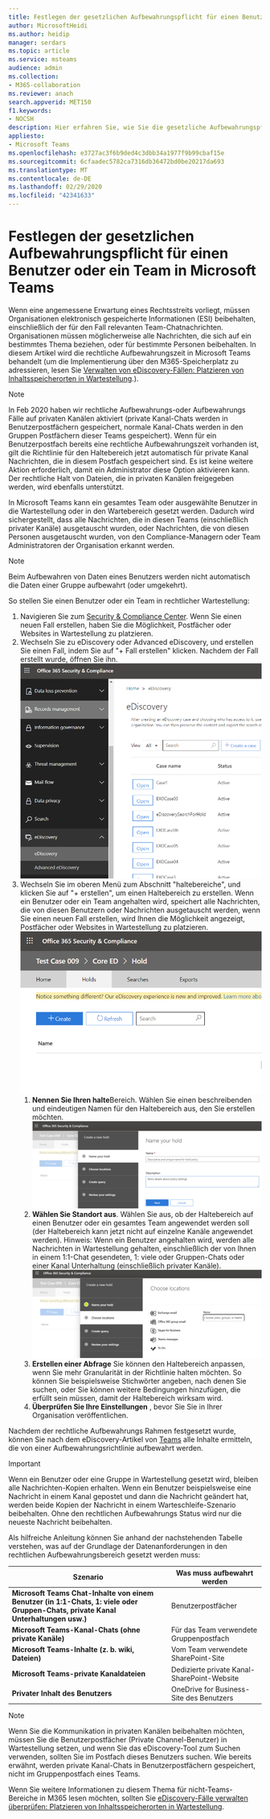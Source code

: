 ```yaml
---
title: Festlegen der gesetzlichen Aufbewahrungspflicht für einen Benutzer oder ein Team in Microsoft Teams
author: MicrosoftHeidi
ms.author: heidip
manager: serdars
ms.topic: article
ms.service: msteams
audience: admin
ms.collection:
- M365-collaboration
ms.reviewer: anach
search.appverid: MET150
f1.keywords:
- NOCSH
description: Hier erfahren Sie, wie Sie die gesetzliche Aufbewahrungspflicht für einen Benutzer oder ein Team in Microsoft Teams unter Verwendung des Security & Compliance Center festlegen können und welche Datenanforderungen für eine gesetzliche Aufbewahrung notwendig sind.
appliesto:
- Microsoft Teams
ms.openlocfilehash: e3727ac3f6b9ded4c3dbb34a1977f9b99cbaf15e
ms.sourcegitcommit: 6cfaadec5782ca7316db36472bd0be20217da693
ms.translationtype: MT
ms.contentlocale: de-DE
ms.lasthandoff: 02/29/2020
ms.locfileid: "42341633"
---
```

<a name="place-a-microsoft-teams-user-or-team-on-legal-hold"></a>Festlegen der gesetzlichen Aufbewahrungspflicht für einen Benutzer oder ein Team in Microsoft Teams
==================================================

Wenn eine angemessene Erwartung eines Rechtsstreits vorliegt, müssen Organisationen elektronisch gespeicherte Informationen (ESI) beibehalten, einschließlich der für den Fall relevanten Team-Chatnachrichten. Organisationen müssen möglicherweise alle Nachrichten, die sich auf ein bestimmtes Thema beziehen, oder für bestimmte Personen beibehalten. In diesem Artikel wird die rechtliche Aufbewahrungszeit in Microsoft Teams behandelt (um die Implementierung über den M365-Speicherplatz zu adressieren, lesen Sie [Verwalten von eDiscovery-Fällen: Platzieren von Inhaltsspeicherorten in Wartestellung](https://docs.microsoft.com/microsoft-365/compliance/ediscovery-cases#step-4-place-content-locations-on-hold).).

> [!NOTE]
> In Feb 2020 haben wir rechtliche Aufbewahrungs-oder Aufbewahrungs Fälle auf privaten Kanälen aktiviert (private Kanal-Chats werden in Benutzerpostfächern gespeichert, normale Kanal-Chats werden in den Gruppen Postfächern dieser Teams gespeichert). Wenn für ein Benutzerpostfach bereits eine rechtliche Aufbewahrungszeit vorhanden ist, gilt die Richtlinie für den Haltebereich jetzt automatisch für private Kanal Nachrichten, die in diesem Postfach gespeichert sind. Es ist keine weitere Aktion erforderlich, damit ein Administrator diese Option aktivieren kann. Der rechtliche Halt von Dateien, die in privaten Kanälen freigegeben werden, wird ebenfalls unterstützt.

In Microsoft Teams kann ein gesamtes Team oder ausgewählte Benutzer in die Wartestellung oder in den Wartebereich gesetzt werden. Dadurch wird sichergestellt, dass alle Nachrichten, die in diesen Teams (einschließlich privater Kanäle) ausgetauscht wurden, oder Nachrichten, die von diesen Personen ausgetauscht wurden, von den Compliance-Managern oder Team Administratoren der Organisation erkannt werden.

> [!NOTE]
> Beim Aufbewahren von Daten eines Benutzers werden nicht automatisch die Daten einer Gruppe aufbewahrt (oder umgekehrt).

So stellen Sie einen Benutzer oder ein Team in rechtlicher Wartestellung:

1. Navigieren Sie zum [Security & Compliance Center](https://go.microsoft.com/fwlink/?linkid=854628). Wenn Sie einen neuen Fall erstellen, haben Sie die Möglichkeit, Postfächer oder Websites in Wartestellung zu platzieren.
1. Wechseln Sie zu eDiscovery oder Advanced eDiscovery, und erstellen Sie einen Fall, indem Sie auf "+ Fall erstellen" klicken. Nachdem der Fall erstellt wurde, öffnen Sie ihn.
![Microsoft Teams-eDiscovery-Registerkarte mit der Schaltfläche "Groß-/Kleinschreibung erstellen" ausgewählt.](media/LegalHold1.png)
1. Wechseln Sie im oberen Menü zum Abschnitt "haltebereiche", und klicken Sie auf "+ erstellen", um einen Haltebereich zu erstellen. Wenn ein Benutzer oder ein Team angehalten wird, speichert alle Nachrichten, die von diesen Benutzern oder Nachrichten ausgetauscht werden, wenn Sie einen neuen Fall erstellen, wird Ihnen die Möglichkeit angezeigt, Postfächer oder Websites in Wartestellung zu platzieren.
![Ein Bild, in dem die Registerkarte "haltebereiche" ausgewählt ist, und die Schaltfläche "erstellen" darunter](media/LegalHold2.png)
    1. **Nennen Sie Ihren halte**Bereich. Wählen Sie einen beschreibenden und eindeutigen Namen für den Haltebereich aus, den Sie erstellen möchten.
![Dieser Screenshot zeigt die Registerkarte Name Ihres haltebereichs, in der Sie einen Namen und eine Beschreibung für den zu erstellden Haltebereich eingeben können.](media/LegalHold3.png)
    1. **Wählen Sie Standort aus**. Wählen Sie aus, ob der Haltebereich auf einen Benutzer oder ein gesamtes Team angewendet werden soll (der Haltebereich kann jetzt nicht auf einzelne Kanäle angewendet werden). Hinweis: Wenn ein Benutzer angehalten wird, werden alle Nachrichten in Wartestellung gehalten, einschließlich der von Ihnen in einem 1:1-Chat gesendeten, 1: viele oder Gruppen-Chats oder einer Kanal Unterhaltung (einschließlich privater Kanäle).
    ![Hier befindet sich der Abschnitt "Speicherorte auswählen", in dem Sie einen neuen Haltebereich erstellen können, in dem Sie entscheiden können, welche M365-Optionen, einschließlich Microsoft Teams, auf die Sie den Haltebereich anwenden möchten.](media/LegalHold4.png)
    1. **Erstellen einer Abfrage** Sie können den Haltebereich anpassen, wenn Sie mehr Granularität in der Richtlinie halten möchten. So können Sie beispielsweise Stichwörter angeben, nach denen Sie suchen, oder Sie können weitere Bedingungen hinzufügen, die erfüllt sein müssen, damit der Haltebereich wirksam wird.
    1. **Überprüfen Sie Ihre Einstellungen** , bevor Sie Sie in Ihrer Organisation veröffentlichen.

Nachdem der rechtliche Aufbewahrungs Rahmen festgesetzt wurde, können Sie nach dem eDiscovery-Artikel von [Teams](eDiscovery-investigation.md) alle Inhalte ermitteln, die von einer Aufbewahrungsrichtlinie aufbewahrt werden.

> [!IMPORTANT]
> Wenn ein Benutzer oder eine Gruppe in Wartestellung gesetzt wird, bleiben alle Nachrichten-Kopien erhalten. Wenn ein Benutzer beispielsweise eine Nachricht in einem Kanal gepostet und dann die Nachricht geändert hat, werden beide Kopien der Nachricht in einem Warteschleife-Szenario beibehalten. Ohne den rechtlichen Aufbewahrungs Status wird nur die neueste Nachricht beibehalten.

Als hilfreiche Anleitung können Sie anhand der nachstehenden Tabelle verstehen, was auf der Grundlage der Datenanforderungen in den rechtlichen Aufbewahrungsbereich gesetzt werden muss:

|Szenario  |Was muss aufbewahrt werden  |
|---------|---------|
|**Microsoft Teams Chat-Inhalte von einem Benutzer (in 1:1-Chats, 1: viele oder Gruppen-Chats, private Kanal Unterhaltungen usw.)**     |Benutzerpostfächer         |
|**Microsoft Teams-Kanal-Chats (ohne private Kanäle)**    |Für das Team verwendete Gruppenpostfach         |
|**Microsoft Teams-Inhalte (z. b. wiki, Dateien)**     |Vom Team verwendete SharePoint-Site         |
|**Microsoft Teams-private Kanaldateien**     |Dedizierte private Kanal-SharePoint-Website     |
|**Privater Inhalt des Benutzers**     |OneDrive for Business-Site des Benutzers         |

> [!NOTE]
> Wenn Sie die Kommunikation in privaten Kanälen beibehalten möchten, müssen Sie die Benutzerpostfächer (Private Channel-Benutzer) in Wartestellung setzen, und wenn Sie das eDiscovery-Tool zum Suchen verwenden, sollten Sie im Postfach dieses Benutzers suchen. Wie bereits erwähnt, werden private Kanal-Chats in Benutzerpostfächern gespeichert, nicht im Gruppenpostfach eines Teams.

Wenn Sie weitere Informationen zu diesem Thema für nicht-Teams-Bereiche in M365 lesen möchten, sollten Sie [eDiscovery-Fälle verwalten überprüfen: Platzieren von Inhaltsspeicherorten in Wartestellung](https://docs.microsoft.com/microsoft-365/compliance/ediscovery-cases#step-4-place-content-locations-on-hold).
